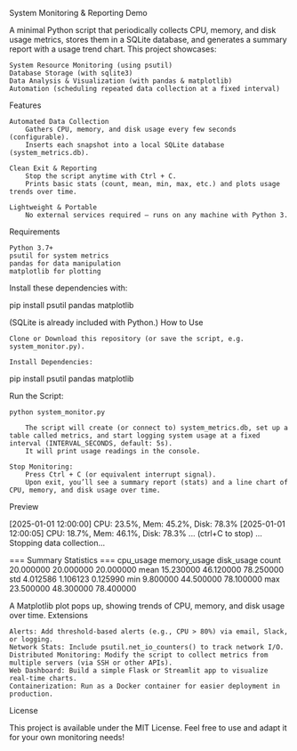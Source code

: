 System Monitoring & Reporting Demo

A minimal Python script that periodically collects CPU, memory, and disk usage metrics, stores them in a SQLite database, and generates a summary report with a usage trend chart. This project showcases:

    System Resource Monitoring (using psutil)
    Database Storage (with sqlite3)
    Data Analysis & Visualization (with pandas & matplotlib)
    Automation (scheduling repeated data collection at a fixed interval)

Features

    Automated Data Collection
        Gathers CPU, memory, and disk usage every few seconds (configurable).
        Inserts each snapshot into a local SQLite database (system_metrics.db).

    Clean Exit & Reporting
        Stop the script anytime with Ctrl + C.
        Prints basic stats (count, mean, min, max, etc.) and plots usage trends over time.

    Lightweight & Portable
        No external services required – runs on any machine with Python 3.

Requirements

    Python 3.7+
    psutil for system metrics
    pandas for data manipulation
    matplotlib for plotting

Install these dependencies with:

pip install psutil pandas matplotlib

(SQLite is already included with Python.)
How to Use

    Clone or Download this repository (or save the script, e.g. system_monitor.py).

    Install Dependencies:

pip install psutil pandas matplotlib

Run the Script:

    python system_monitor.py

        The script will create (or connect to) system_metrics.db, set up a table called metrics, and start logging system usage at a fixed interval (INTERVAL_SECONDS, default: 5s).
        It will print usage readings in the console.

    Stop Monitoring:
        Press Ctrl + C (or equivalent interrupt signal).
        Upon exit, you’ll see a summary report (stats) and a line chart of CPU, memory, and disk usage over time.

Preview

[2025-01-01 12:00:00] CPU: 23.5%, Mem: 45.2%, Disk: 78.3%
[2025-01-01 12:00:05] CPU: 18.7%, Mem: 46.1%, Disk: 78.3%
... (ctrl+C to stop) ...
Stopping data collection...

=== Summary Statistics ===
       cpu_usage  memory_usage  disk_usage
count   20.000000     20.000000   20.000000
mean    15.230000     46.120000   78.250000
std      4.012586      1.106123    0.125990
min      9.800000     44.500000   78.100000
max     23.500000     48.300000   78.400000

A Matplotlib plot pops up, showing trends of CPU, memory, and disk usage over time.
Extensions

    Alerts: Add threshold-based alerts (e.g., CPU > 80%) via email, Slack, or logging.
    Network Stats: Include psutil.net_io_counters() to track network I/O.
    Distributed Monitoring: Modify the script to collect metrics from multiple servers (via SSH or other APIs).
    Web Dashboard: Build a simple Flask or Streamlit app to visualize real-time charts.
    Containerization: Run as a Docker container for easier deployment in production.

License

This project is available under the MIT License. Feel free to use and adapt it for your own monitoring needs!
